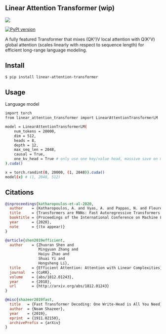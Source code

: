 ## Linear Attention Transformer (wip)

<img src="./linear-attention.png"/>

[![PyPI version](https://badge.fury.io/py/linear-attention-transformer.svg)](https://badge.fury.io/py/linear-attention-transformer)

A fully featured Transformer that mixes (QKᵀ)V local attention with Q(KᵀV) global attention (scales linearly with respect to sequence length) for efficient long-range language modeling.

## Install

```bash
$ pip install linear-attention-transformer
```

## Usage

Language model

```bash
import torch
from linear_attention_transformer import LinearAttentionTransformerLM

model = LinearAttentionTransformerLM(
    num_tokens = 20000,
    dim = 512,
    heads = 8,
    depth = 12,
    max_seq_len = 2048,
    causal = True,
    one_kv_head = True # only use one key/value head, massive save on memory
).cuda()

x = torch.randint(0, 20000, (1, 2048)).cuda()
model(x) # (1, 2048, 512)
```

## Citations

```bibtex
@inproceedings{katharopoulos-et-al-2020,
  author    = {Katharopoulos, A. and Vyas, A. and Pappas, N. and Fleuret, F.},
  title     = {Transformers are RNNs: Fast Autoregressive Transformers with Linear Attention},
  booktitle = {Proceedings of the International Conference on Machine Learning (ICML)},
  year      = {2020},
  note      = {(to appear)}
}
```

```bibtex
@article{shen2019efficient,
  author    = {Zhuoran Shen and
               Mingyuan Zhang and
               Haiyu Zhao and
               Shuai Yi and
               Hongsheng Li},
  title     = {Efficient Attention: Attention with Linear Complexities},
  journal   = {CoRR},
  volume    = {abs/1812.01243},
  year      = {2018},
  url       = {http://arxiv.org/abs/1812.01243}
}
```

```bibtex
@misc{shazeer2019fast,
  title   = {Fast Transformer Decoding: One Write-Head is All You Need},
  author  = {Noam Shazeer},
  year    = {2019},
  eprint  = {1911.02150},
  archivePrefix = {arXiv}
}
```